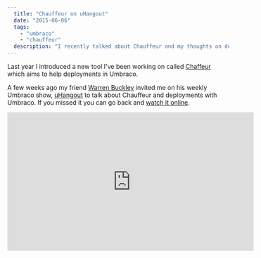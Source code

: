 ```yaml
---
  title: "Chauffeur on uHangout"
  date: "2015-06-06"
  tags: 
    - "umbraco"
    - "chauffeur"
  description: "I recently talked about Chauffeur and my thoughts on deployments on uHangout."
---
```


Last year I introduced a new tool I've been working on called [Chaffeur]('/posts/2014-06-09-introducing-chauffeur.html') which aims to help deployments in Umbraco.

A few weeks ago my friend [Warren Buckley](https://twitter.com/warrenbuckey) invited me on his weekly Umbraco show, [uHangout](http://uhangout.co.uk) to talk about Chauffeur and deployments with Umbraco. If you missed it you can go back and [watch it online](https://youtu.be/qbmbj1hZa38).

<iframe width="560" height="315" src="https://www.youtube.com/embed/qbmbj1hZa38" frameborder="0" allowfullscreen></iframe>
